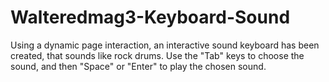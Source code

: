 # Walteredmag3-Keyboard-Sound
Using a dynamic page interaction, an interactive sound keyboard has been created, that sounds like rock drums.
Use the "Tab" keys to choose the sound, and then "Space" or "Enter" to play the chosen sound.

